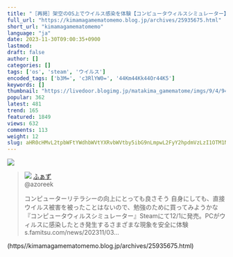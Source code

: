 ```yaml
---
title: "［再掲］架空のOS上でウイルス感染を体験【コンピュータウィルスシミュレーター】Steam向けに12"
full_url: "https://kimamagamematomemo.blog.jp/archives/25935675.html"
short_url: "kimamagamematomemo"
language: "ja"
date: 2023-11-30T09:00:35+0900
lastmod: 
draft: false
author: []
categories: []
tags: ['os', 'steam', 'ウイルス']
encoded_tags: ['b3M=', 'c3RlYW0=', '44Km44Kk44Or44K5']
keywords: []
thumbnail: "https://livedoor.blogimg.jp/matakima_gamematome/imgs/9/4/94e1fe70.jpg"
popular: 362
latest: 481
trend: 165
featured: 1849
views: 632
comments: 113
weight: 12
slug: aHR0cHMvL2tpbWFtYWdhbWVtYXRvbWVtby5ibG9nLmpwL2FyY2hpdmVzLzI1OTM1Njc1Lmh0bWw=
---
```


![](https://livedoor.blogimg.jp/matakima_gamematome/imgs/9/4/94e1fe70.jpg)

<blockquote id='twibodyXMF1fwfaDD'> <p> <img src='https//livedoor.blogimg.jp/matakima_gamematome/imgs/6/a/6a6b157f.jpg'> <a target='_blank' href='https//twitter.com/azoreek/status/1721010436173353249'>ふぁず </a><br> @azoreek </p> <p id='twitextXMF1fwfaDD'> コンピューターリテラシーの向上にとっても良さそう 自身にしても、直接ウイルス被害を被ったことはないので、勉強のために買ってみようかな 『コンピュータウィルスシミュレーター』Steamにて12/1に発売。PCがウィルスに感染したとき発生するさまざまな現象を安全に体験 s.famitsu.com/news/202311/03… </p> <p> <a target='_blank' href='https//twitter.com/azoreek/status/1721010436173353249'></a> </p> </blockquote> 

(https//kimamagamematomemo.blog.jp/archives/25935675.html)
